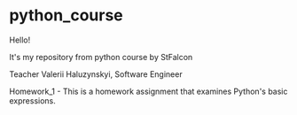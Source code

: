 # python_course
Hello!

It's my repository from python course by StFalcon

Teacher Valerii Haluzynskyi,
Software Engineer

Homework_1 - This is a homework assignment that examines Python's basic expressions.